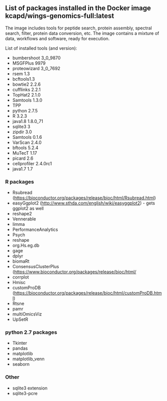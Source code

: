 ## List of packages installed in the Docker image kcapd/wings-genomics-full:latest

The image includes tools for peptide search, protein assembly, spectral search, filter, protein data conversion, etc. The image contains a mixture of data, workflows and software, ready for execution.

List of installed tools (and version):
- bumbershoot 3_0_9870
- MSGFPlus 9979
- proteowizard 3_0_7692
- rsem 1.3
- bcftools1.3
- bowtie2 2.2.6
- cufflinks 2.2.1
- TopHat2 2.1.0
- Samtools 1.3.0
- TPP
- python 2.7.5
- R 3.2.3
- java1.8 1.8.0_71
- sqlite3 3
- zipdir 3.0
- Samtools 0.1.6
- VarScan 2.4.0
- bftools 5.2.4
- MuTecT 1.17
-  picard 2.6
- cellprofiler 2.4.0rc1
- java1.7 1.7

### R packages
- Rsubread (https://bioconductor.org/packages/release/bioc/html/Rsubread.html)
- easyGgplot2 (http://www.sthda.com/english/wiki/easyggplot2) - gets ggplot2 as well
- reshape2
- Vennerable
- limma
- PerformanceAnalytics
- Psych
- reshape
- org.Hs.eg.db
- gage
- dplyr
- biomaRt
- ConsensusClusterPlus (https://www.bioconductor.org/packages/release/bioc/html/
- corrplot
- Hmisc
- customProDB (https://bioconductor.org/packages/release/bioc/html/customProDB.html)
- Rtsne
- pamr
- multiOmicsViz
- UpSetR

### python 2.7 packages
- Tkinter
- pandas
- matplotlib
- matplotlib_venn
- seaborn

### Other
- sqlite3 extension
- sqlite3-pcre

